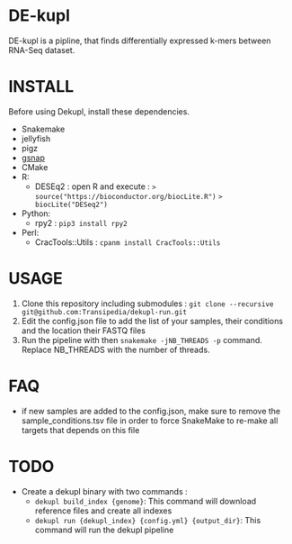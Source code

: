 # DE-kupl

DE-kupl is a pipline, that finds differentially expressed k-mers between RNA-Seq dataset.

# INSTALL

Before using Dekupl, install these dependencies.

- Snakemake
- jellyfish
- pigz
- [gsnap](http://research-pub.gene.com/gmap/)
- CMake
- R: 
  * DESEq2 : open R and execute :
    `> source("https://bioconductor.org/biocLite.R")`
    `> biocLite("DESeq2")`
- Python: 
  * rpy2 : `pip3 install rpy2`
- Perl: 
  * CracTools::Utils : `cpanm install CracTools::Utils`

# USAGE

1. Clone this repository including submodules : `git clone --recursive git@github.com:Transipedia/dekupl-run.git`
2. Edit the config.json file to add the list of your samples, their conditions and the location their FASTQ files
3. Run the pipeline with then `snakemake -jNB_THREADS -p` command. Replace NB_THREADS with the number of threads.

# FAQ

- if new samples are added to the config.json, make sure to remove the sample_conditions.tsv file in order to force SnakeMake to re-make all targets that depends on this file

# TODO

- Create a dekupl binary with two commands :
  - `dekupl build_index {genome}`:
    This command will download reference files and create all indexes
  - `dekupl run {dekupl_index} {config.yml} {output_dir}`:
    This command will run the dekupl pipeline
